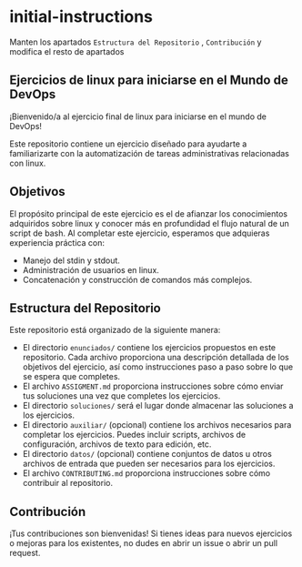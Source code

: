 # initial-instructions

Manten los apartados `Estructura del Repositorio` , `Contribución` y modifica el resto de apartados


## Ejercicios de linux para iniciarse en el Mundo de DevOps

¡Bienvenido/a al ejercicio final de linux para iniciarse en el mundo de DevOps!

Este repositorio contiene un ejercicio diseñado para ayudarte a familiarizarte con la automatización de tareas administrativas relacionadas con linux.  

## Objetivos

El propósito principal de este ejercicio es el de afianzar los conocimientos adquiridos sobre linux y conocer más en profundidad el flujo natural de un script de bash. Al completar este ejercicio, esperamos que adquieras experiencia práctica con:

- Manejo del stdin y stdout.
- Administración de usuarios en linux.
- Concatenación y construcción de comandos más complejos.

## Estructura del Repositorio

Este repositorio está organizado de la siguiente manera:


- El directorio `enunciados/` contiene los ejercicios propuestos en este repositorio. Cada archivo proporciona una descripción detallada de los objetivos del ejercicio, así como instrucciones paso a paso sobre lo que se espera que completes.
- El archivo `ASSIGMENT.md` proporciona instrucciones sobre cómo enviar tus soluciones una vez que completes los ejercicios.
- El directorio `soluciones/` será el lugar donde almacenar las soluciones a los ejercicios.
- El directorio `auxiliar/` (opcional) contiene los archivos necesarios para completar los ejercicios. Puedes incluir scripts, archivos de configuración, archivos de texto para edición, etc.
- El directorio `datos/` (opcional) contiene conjuntos de datos u otros archivos de entrada que pueden ser necesarios para los ejercicios.
- El archivo `CONTRIBUTING.md` proporciona instrucciones sobre cómo contribuir al repositorio.

## Contribución

¡Tus contribuciones son bienvenidas! Si tienes ideas para nuevos ejercicios o mejoras para los existentes, no dudes en abrir un issue o abrir un pull request.
